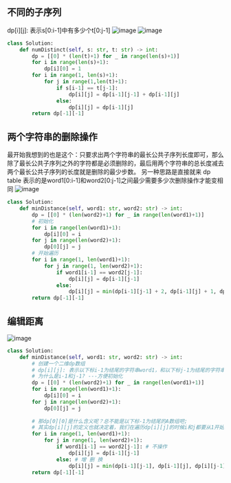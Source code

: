 ## 不同的子序列
dp[i][j]: 表示s[0:i-1]中有多少个t[0:j-1]
![image](https://github.com/user-attachments/assets/b7a057b1-5bac-4034-bb57-7e53eb0df057)
![image](https://github.com/user-attachments/assets/f0da66fe-4629-40c3-8ea0-7f1394c027cb)

```python
class Solution:
    def numDistinct(self, s: str, t: str) -> int:
        dp = [[0] * (len(t)+1) for _ in range(len(s)+1)]
        for i in range(len(s)+1):
            dp[i][0] = 1
        for i in range(1, len(s)+1):
            for j in range(1,len(t)+1):
                if s[i-1] == t[j-1]:
                    dp[i][j] = dp[i-1][j-1] + dp[i-1][j]
                else:
                    dp[i][j] = dp[i-1][j]
        return dp[-1][-1]
```

## 两个字符串的删除操作
最开始我想到的也是这个：只要求出两个字符串的最长公共子序列长度即可，那么除了最长公共子序列之外的字符都是必须删除的，最后用两个字符串的总长度减去两个最长公共子序列的长度就是删除的最少步数。
另一种思路是直接就来
dp table 表示的是word1[0:i-1]和word2[0:j-1]之间最少需要多少次删除操作才能变相同
![image](https://github.com/user-attachments/assets/a985ed03-064a-4d05-b579-20b8ba044996)

```python
class Solution:
    def minDistance(self, word1: str, word2: str) -> int:
        dp = [[0] * (len(word2)+1) for _ in range(len(word1)+1)]
        # 初始化
        for i in range(len(word1)+1):
            dp[i][0] = i
        for j in range(len(word2)+1):
            dp[0][j] = j
        # 开始遍历
        for i in range(1, len(word1)+1):
            for j in range(1, len(word2)+1):
                if word1[i-1] == word2[j-1]:
                    dp[i][j] = dp[i-1][j-1]
                else:
                    dp[i][j] = min(dp[i-1][j-1] + 2, dp[i-1][j] + 1, dp[i][j-1] + 1)
        return dp[-1][-1]
```

## 编辑距离
![image](https://github.com/user-attachments/assets/1b1ba910-bbf4-4bd7-b255-a47ffac3120a)

```python
class Solution:
    def minDistance(self, word1: str, word2: str) -> int:
        # 创建一个二维dp数组 
        # dp[i][j]: 表示以下标i-1为结尾的字符串word1，和以下标j-1为结尾的字符串word2，最近编辑距离为dp[i][j]
        # 为什么是i-1和j-1? ---方便初始化 
        dp = [[0] * (len(word2)+1) for _ in range(len(word1)+1)]
        for i in range(len(word1)+1):
            dp[i][0] = i
        for j in range(len(word2)+1):
            dp[0][j] = j
        
        # 那dp[0][0]是什么含义呢？总不能是以下标-1为结尾的A数组吧;
        # 其实dp[i][j]的定义也就决定着，我们在遍历dp[i][j]的时候i和j都要从1开始。
        for i in range(1, len(word1)+1):
            for j in range(1, len(word2)+1):
                if word1[i-1] == word2[j-1]: # 不操作
                    dp[i][j] = dp[i-1][j-1]
                else: # 增 删 换
                    dp[i][j] = min(dp[i-1][j-1], dp[i-1][j], dp[i][j-1]) + 1
        return dp[-1][-1]
```
